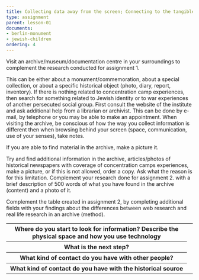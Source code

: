 ```yaml
---
title: Collecting data away from the screen; Connecting to the tangible archive  (3 to 4 hours - BA - laptop - smartphone - travelling)  
type: assignment
parent: lesson-01
documents:
- berlin-monument
- jewish-children
ordering: 4
---
```


Visit an archive/museum/documentation centre in your surroundings to complement the research conducted for assignment 1. 

<!-- more -->

This can be either about a monument/commemoration, about a special collection, or about  a specific historical object (photo, diary, report, inventory). If there is nothing related to concentration camp experiences, then search for something related to Jewish identity or to war experiences of another persecuted social group. First consult the website of the institute and ask additional help from a librarian or archivist. This can be done by e-mail, by telephone or you may be able to make an appointment. 
When visiting the archive, be conscious of how the way you collect information is different then when browsing behind your screen (space, communication, use of your senses), take notes. 

If you are able to find material in the archive, make a picture it.  

Try and find additional information in the archive, articles/photos of historical newspapers with coverage of concentration camps experiences,  make a picture, or if this is not allowed, order a copy. Ask what the reason is for this limitation. 
Complement your research done for assignment 2. with a brief description of 500 words of what you have found in the archive (content) and a photo of it. 

Complement the table created in assignment 2, by completing additional fields with your findings  about the differences between web research and real life research in an archive (method). 

[](jewish-children,berlin-monument)





<table>
  <tr>
    <th>Where  do you start to look for  information? Describe the physical space and how you use technology</th>
    <td></td>
  </tr>
  <tr>
    <th>What is the next step?</th>
    <td></td>
  </tr>
  <tr>
    <th>What kind of contact do you have with other people?</th>
    <td></td>
  </tr>
  <tr>
    <th>What kind of contact do you have with the historical source</th>
    <td></td>
  </tr>
</table>










 




